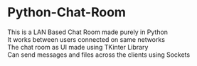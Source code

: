 # Python-Chat-Room  
This is a LAN Based Chat Room made purely in Python  
It works between users connected on same networks  
The chat room as UI made using TKinter Library  
Can send messages and files across the clients using Sockets

